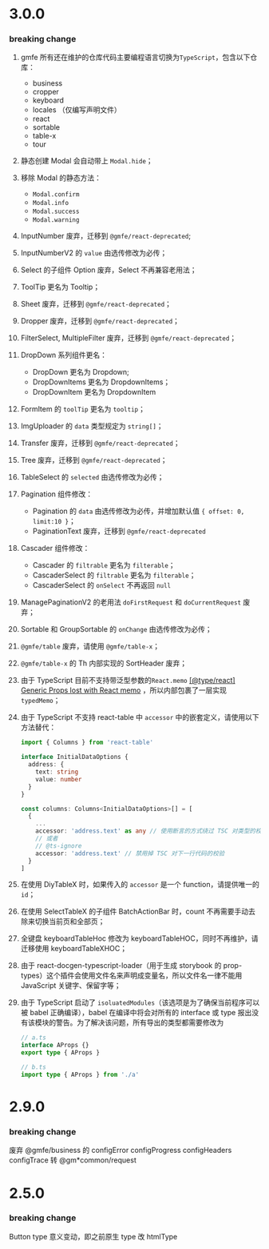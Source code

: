 # 3.0.0

### breaking change

1. gmfe 所有还在维护的仓库代码主要编程语言切换为`TypeScript`，包含以下仓库：
   * business
   * cropper
   * keyboard
   * locales （仅编写声明文件）
   * react
   * sortable
   * table-x
   * tour
   
3. 静态创建 Modal 会自动带上 `Modal.hide`；

4. 移除 Modal 的静态方法：
    *   `Modal.confirm` 
    *   `Modal.info` 
    *   `Modal.success` 
    *   `Modal.warning` 
    
5. InputNumber 废弃，迁移到 `@gmfe/react-deprecated`;

6. InputNumberV2 的 `value` 由选传修改为必传；

7. Select 的子组件 Option 废弃，Select 不再兼容老用法；

8. ToolTip 更名为 Tooltip；

9. Sheet 废弃，迁移到 `@gmfe/react-deprecated`；

10. Dropper 废弃，迁移到 `@gmfe/react-deprecated`；

11. FilterSelect, MultipleFilter 废弃，迁移到 `@gmfe/react-deprecated`；

12. DropDown 系列组件更名：
    * DropDown 更名为 Dropdown;
    * DropDownItems 更名为 DropdownItems；
    * DropDownItem 更名为 DropdownItem
    
13. FormItem 的 `toolTip` 更名为 `tooltip`；

14. ImgUploader 的 `data` 类型规定为 `string[]`；

15. Transfer 废弃，迁移到 `@gmfe/react-deprecated`；

16. Tree 废弃，迁移到 `@gmfe/react-deprecated`；

17. TableSelect 的 `selected` 由选传修改为必传；

18. Pagination 组件修改：
     * Pagination 的 `data` 由选传修改为必传，并增加默认值 `{ offset: 0, limit:10 }`；
     * PaginationText 废弃，迁移到 `@gmfe/react-deprecated`
    
19. Cascader 组件修改：
     * Cascader 的 `filtrable` 更名为 `filterable`；
     * CascaderSelect 的 `filtrable` 更名为 `filterable`；
     * CascaderSelect 的 `onSelect` 不再返回 `null`
    
20. ManagePaginationV2 的老用法 `doFirstRequest` 和 `doCurrentRequest` 废弃；

21. Sortable 和 GroupSortable 的 `onChange` 由选传修改为必传；

22. `@gmfe/table` 废弃，请使用 `@gmfe/table-x`；

23. `@gmfe/table-x` 的 Th 内部实现的 SortHeader 废弃；

24. 由于 TypeScript 目前不支持带泛型参数的`React.memo` [[@type/react] Generic Props lost with React memo](https://github.com/DefinitelyTyped/DefinitelyTyped/issues/37087) ，所以内部包裹了一层实现`typedMemo`；

25. 由于 TypeScript 不支持 react-table 中 `accessor` 中的嵌套定义，请使用以下方法替代：

     ```typescript
     import { Columns } from 'react-table'
     
     interface InitialDataOptions {
       address: {
         text: string
         value: number
       }
     }
     
     const columns: Columns<InitialDataOptions>[] = [
       {
         ...
         accessor: 'address.text' as any // 使用断言的方式绕过 TSC 对类型的校验
         // 或者
         // @ts-ignore
         accessor: 'address.text' // 禁用掉 TSC 对下一行代码的校验
       }
     ]
     ```

26.  在使用 DiyTableX 时，如果传入的 `accessor` 是一个 function，请提供唯一的 `id`；

26.  在使用 SelectTableX 的子组件 BatchActionBar 时，count 不再需要手动去除来切换当前页和全部页；

27.  全键盘 keyboardTableHoc 修改为 keyboardTableHOC，同时不再维护，请迁移使用 keyboardTableXHOC；

28.  由于 react-docgen-typescript-loader（用于生成 storybook 的 prop-types）这个插件会使用文件名来声明成变量名，所以文件名一律不能用 JavaScript 关键字、保留字等； 

29.  由于 TypeScript 启动了 `isoluatedModules`（该选项是为了确保当前程序可以被 babel 正确编译），babel 在编译中将会对所有的 interface 或 type 报出没有该模块的警告。为了解决该问题，所有导出的类型都需要修改为

     ```typescript
     // a.ts
     interface AProps {}
     export type { AProps }
     
     // b.ts
     import type { AProps } from './a'
     ```

     

     



# 2.9.0

### breaking change

废弃 @gmfe/business 的
configError
configProgress
configHeaders
configTrace
转 @gm*common/request

# 2.5.0

### breaking change

Button type 意义变动，即之前原生 type 改 htmlType
